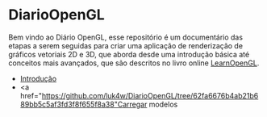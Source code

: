 # DiarioOpenGL

Bem vindo ao Diário OpenGL, esse repositório é um documentário das etapas a serem seguidas para criar uma aplicação de renderização de gráficos vetoriais 2D e 3D, que aborda desde uma introdução básica até conceitos mais avançados, que são descritos no livro online <a href="https://learnopengl.com">LearnOpenGL</a>.

- <a href="https://github.com/luk4w/DiarioOpenGL/tree/634fa87879a3a8161f7e200824226e8c69cf76a7">Introdução</a>
- <a href="https://github.com/luk4w/DiarioOpenGL/tree/62fa6676b4ab21b689bb5c5af3fd3f8f655f8a38"Carregar modelos</a>
